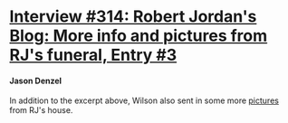 # [Interview #314: Robert Jordan's Blog: More info and pictures from RJ's funeral, Entry #3](https://www.theoryland.com/intvmain.php?i=314#3)

#### Jason Denzel

In addition to the excerpt above, Wilson also sent in some more
[pictures](http://picasaweb.google.com/jwdenzel/RobertJordanSFuneral/photo#5117573150295147682)
from RJ's house.

